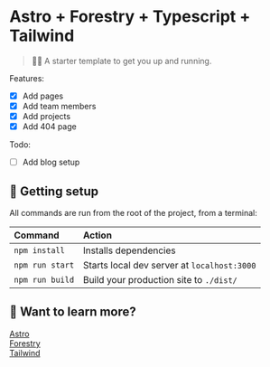 # Astro + Forestry + Typescript + Tailwind

> 🧑‍🚀 A starter template to get you up and running.

Features:

- [x] Add pages
- [x] Add team members
- [x] Add projects
- [x] Add 404 page

Todo:
- [ ] Add blog setup

## 🚀 Getting setup

All commands are run from the root of the project, from a terminal:

| Command         | Action                                      |
|:----------------|:--------------------------------------------|
| `npm install`   | Installs dependencies                       |
| `npm run start` | Starts local dev server at `localhost:3000` |
| `npm run build` | Build your production site to `./dist/`     |

## 👀 Want to learn more?

[Astro](https://astro.build)\
[Forestry](https://forestry.io)\
[Tailwind](https://tailwindcss.com)   
